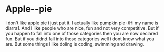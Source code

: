# Apple--pie
i don't like apple pie i just put it. I actually like pumpkin pie :)Hi my name is diarra1. And I like people who are nice, fun and not very competitive. But if you happen to fall into one of those categories then you are now declared fun. But if you didn;t fall into those categories well i dont know what you are. But some things I like doiing is coding, swimming and drawing.
